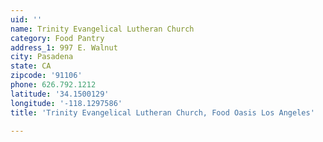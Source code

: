 ```yaml
---
uid: ''
name: Trinity Evangelical Lutheran Church
category: Food Pantry
address_1: 997 E. Walnut
city: Pasadena
state: CA
zipcode: '91106'
phone: 626.792.1212
latitude: '34.1500129'
longitude: '-118.1297586'
title: 'Trinity Evangelical Lutheran Church, Food Oasis Los Angeles'

---
```

